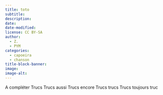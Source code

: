```yaml
---
title: toto
subtitle: 
description: 
date: 
date-modified: 
license: CC BY-SA
author: 
  - Z.
  - PYM
categories: 
  - capoeira
  - chanson
title-block-banner: 
image: 
image-alt: 
---
```


A compléter
Trucs
Trucs aussi
Trucs encore
Trucs trucs
Trucs toujours
truc
